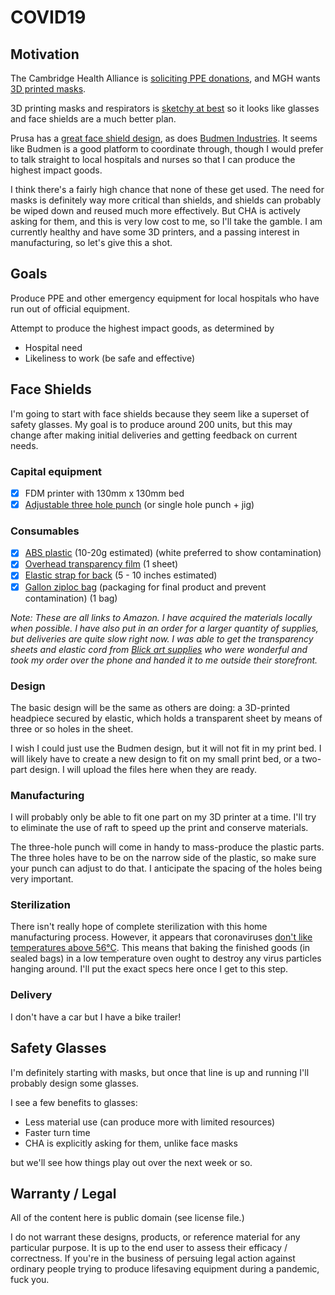 # COVID19

## Motivation

The Cambridge Health Alliance is [soliciting PPE donations](https://www.challiance.org/about/newsroom/personal_protective_equipment_ppe_donations_1179), and MGH wants [3D printed masks](https://www.nbcboston.com/news/coronavirus/mgh-desperately-needs-supplies-president-says/2094292/).

3D printing masks and respirators is [sketchy at best](https://blog.prusaprinters.org/from-design-to-mass-3d-printing-of-medical-shields-in-three-days/) so it looks like glasses and face shields are a much better plan.

Prusa has a [great face shield design](https://www.youtube.com/watch?v=pP7z3iw76GA), as does [Budmen Industries](https://budmen.com/). It seems like Budmen is a good platform to coordinate through, though I would prefer to talk straight to local hospitals and nurses so that I can produce the highest impact goods.

I think there's a fairly high chance that none of these get used. The need for masks is definitely way more critical than shields, and shields can probably be wiped down and reused much more effectively. But CHA is actively asking for them, and this is very low cost to me, so I'll take the gamble. I am currently healthy and have some 3D printers, and a passing interest in manufacturing, so let's give this a shot.

## Goals

Produce PPE and other emergency equipment for local hospitals who have run out of official equipment.

Attempt to produce the highest impact goods, as determined by

* Hospital need
* Likeliness to work (be safe and effective)

## Face Shields

I'm going to start with face shields because they seem like a superset of safety glasses. My goal is to produce around 200 units, but this may change after making initial deliveries and getting feedback on current needs.

### Capital equipment

* [X] FDM printer with 130mm x 130mm bed
* [X] [Adjustable three hole punch](https://www.amazon.com/Swingline-Precision-Adjustable-Capacity-74037/dp/B0006HUPHU) (or single hole punch + jig)

### Consumables

* [X] [ABS plastic](https://www.amazon.com/gp/product/B00J0H6NNM) (10-20g estimated) (white preferred to show contamination)
* [X] [Overhead transparency film](https://www.amazon.com/gp/product/B07F45YXJD) (1 sheet)
* [X] [Elastic strap for back](https://www.amazon.com/gp/product/B07KSRCLKK) (5 - 10 inches estimated)
* [X] [Gallon ziploc bag](https://www.amazon.com/gp/product/B07BJ495GL) (packaging for final product and prevent contamination) (1 bag)

*Note: These are all links to Amazon. I have acquired the materials locally when possible. I have also put in an order for a larger quantity of supplies, but deliveries are quite slow right now. I was able to get the transparency sheets and elastic cord from [Blick art supplies](https://www.dickblick.com/) who were wonderful and took my order over the phone and handed it to me outside their storefront.*

### Design

The basic design will be the same as others are doing: a 3D-printed headpiece secured by elastic, which holds a transparent sheet by means of three or so holes in the sheet.

I wish I could just use the Budmen design, but it will not fit in my print bed. I will likely have to create a new design to fit on my small print bed, or a two-part design. I will upload the files here when they are ready.

### Manufacturing

I will probably only be able to fit one part on my 3D printer at a time. I'll try to eliminate the use of raft to speed up the print and conserve materials.

The three-hole punch will come in handy to mass-produce the plastic parts. The three holes have to be on the narrow side of the plastic, so make sure your punch can adjust to do that. I anticipate the spacing of the holes being very important.

### Sterilization

There isn't really hope of complete sterilization with this home manufacturing process. However, it appears that coronaviruses [don't like temperatures above 56°C](https://www.who.int/csr/sars/survival_2003_05_04/en/). This means that baking the finished goods (in sealed bags) in a low temperature oven ought to destroy any virus particles hanging around. I'll put the exact specs here once I get to this step.

### Delivery

I don't have a car but I have a bike trailer!

## Safety Glasses

I'm definitely starting with masks, but once that line is up and running I'll probably design some glasses.

I see a few benefits to glasses:

* Less material use (can produce more with limited resources)
* Faster turn time
* CHA is explicitly asking for them, unlike face masks

but we'll see how things play out over the next week or so.

## Warranty / Legal

All of the content here is public domain (see license file.)

I do not warrant these designs, products, or reference material for any particular purpose. It is up to the end user to assess their efficacy / correctness. If you're in the business of persuing legal action against ordinary people trying to produce lifesaving equipment during a pandemic, fuck you.
